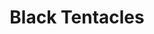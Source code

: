 ---
title: "Black Tentacles"

spell:
  schools:
    - name:        "Conjuration"
      subschools:  ["Creation"]
      descriptors: []
  classes:
    - name:  "Sorcerer/Wizard"
      abbr:  "Sor/Wiz"
      level: 4
  components:         [V, S, M]
  castingTime:        "1 standard action"
  range:              "Medium (100 ft. + 10 ft./level)"
  area:               "20-ft.-radius spread"
  duration:           "1 round/level"
  dismissable:        true
  savingThrow:        "None"
  spellResistance:    "No"
  materialComponents: ["A piece of tentacle from a giant octopus or a giant squid."]
  description:        |
    This spell conjures a field of rubbery black tentacles, each 10 feet long. These waving members seem to spring forth from the earth, floor, or whatever surface is underfoot-including water. They grasp and entwine around creatures that enter the area, holding them fast and crushing them with great strength.

    Every creature within the area of the spell must make a grapple check, opposed by the grapple check of the tentacles. Treat the tentacles attacking a particular target as a Large creature with a base attack bonus equal to your caster level and a Strength score of 19. Thus, its grapple check modifier is equal to your caster level +8. The tentacles are immune to all types of damage.

    Once the tentacles grapple an opponent, they may make a grapple check each round on your turn to deal 1d6+4 points of bludgeoning damage. The tentacles continue to crush the opponent until the spell ends or the opponent escapes.

    Any creature that enters the area of the spell is immediately attacked by the tentacles. Even creatures who aren't grappling with the tentacles may move through the area at only half normal speed.
---